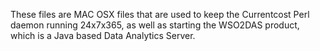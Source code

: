 These files are MAC OSX files that are used to keep the Currentcost Perl daemon running 24x7x365, as well as starting the WSO2DAS product, which is a Java based Data Analytics Server.
